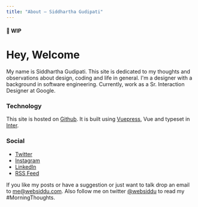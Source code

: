```yaml
---
title: "About — Siddhartha Gudipati"
---
```


#### 🚧 WIP

# Hey, Welcome

My name is Siddhartha Gudipati. This site is dedicated to my thoughts and observations about design, coding and life in general.
I'm a designer with a background in software engineering. Currently, work as a Sr. Interaction Designer at Google.

### Technology

This site is hosted on [Github](https://github.com/websiddu/websiddu). It is built using [Vuepress](https://v1.vuepress.vuejs.org/), Vue and typeset in [Inter](https://rsms.me/inter/).

### Social

- [Twitter](https://twitter.com/websiddu)
- [Instagram](https://instagram.com/websiddu)
- [LinkedIn](https://linkedin.com/websiddu)
- [RSS Feed](https://websiddu.com/rss.xml)

If you like my posts or have a suggestion or just want to talk drop an email to me@websiddu.com. Also follow me on twitter [@websiddu](https://twitter.com/websiddu) to read my #MorningThoughts.
